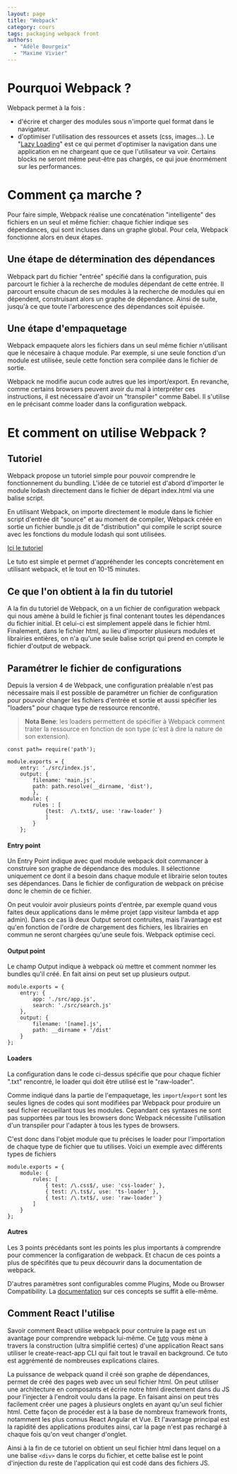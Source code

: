 ```yaml
---
layout: page
title: "Webpack"
category: cours
tags: packaging webpack front
authors:
  - "Adèle Bourgeix"
  - "Maxime Vivier"
---
```

# Pourquoi Webpack ?

Webpack permet à la fois : 
+ d'écrire et charger des modules sous n'importe quel format dans le navigateur. 
+ d'optimiser l'utilisation des ressources et assets (css, images...). Le "[Lazy Loading](https://webpack.js.org/guides/lazy-loading/)" est ce qui permet d'optimiser la navigation dans une application en ne chargeant que ce que l'utilisateur va voir. Certains blocks ne seront même peut-être pas chargés, ce qui joue énormément sur les performances.

# Comment ça marche ? 

Pour faire simple, Webpack réalise une concaténation "intelligente" des fichiers en un seul et même fichier: chaque fichier indique ses dépendances, qui sont incluses dans un graphe global. 
Pour cela, Webpack fonctionne alors en deux étapes. 

## Une étape de détermination des dépendances

Webpack part du fichier "entrée" spécifié dans la configuration, puis parcourt le fichier à la recherche de modules dépendant de cette entrée. Il parcourt ensuite chacun de ses modules à la recherche de modules qui en dépendent, construisant alors un graphe de dépendance. Ainsi de suite, jusqu'à ce que toute l'arborescence des dépendances soit épuisée.  

## Une étape d'empaquetage

Webpack empaquete alors les fichiers dans un seul même fichier n'utilisant que le nécesaire à chaque module. Par exemple, si une seule fonction d'un module est utilisée, seule cette fonction sera compilée dans le fichier de sortie.

Webpack ne modifie aucun code autres que les import/export. En revanche, comme certains browsers peuvent avoir du mal à interpréter ces instructions, il est nécessaire d'avoir un "transpiler" comme Babel. Il s'utilise en le précisant comme loader dans la configuration webpack.

# Et comment on utilise Webpack ?

## Tutoriel 

Webpack propose un tutoriel simple pour pouvoir comprendre le fonctionnement du bundling. L'idée de ce tutoriel est d'abord d'importer le module lodash directement dans le fichier de départ index.html via une balise script.

En utilisant Webpack, on importe directement le module dans le fichier script d'entrée dit "source" et au moment de compiler, Webpack créée en sortie un fichier bundle.js dit de "distribution" qui compile le script source avec les fonctions du module lodash qui sont utilisées.

 
[Ici le tutoriel](https://webpack.js.org/guides/getting-started/ )

Le tuto est simple et permet d'appréhender les concepts concrètement en utilisant webpack, et le tout en 10-15 minutes.

## Ce que l'on obtient à la fin du tutoriel
A la fin du tutoriel de Webpack, on a un fichier de configuration webpack qui nous amène à build le fichier js final contenant toutes les dépendances du fichier initial. Et celui-ci est simplement appelé dans le fichier html.
Finalement, dans le fichier html, au lieu d'importer plusieurs modules et librairies entières, on n'a qu'une seule balise script qui prend en compte le fichier d'output de webpack.

## Paramétrer le fichier de configurations 

Depuis la version 4 de Webpack, une configuration préalable n'est pas nécessaire mais il est possible de paramétrer un fichier de configuration pour pouvoir changer les fichiers d'entrée et sortie et aussi spécifier les "loaders" pour chaque type de ressource rencontré.


> **Nota Bene**: les loaders permettent de spécifier à Webpack comment traiter la ressource en
 fonction de son type (c'est à dire la nature de son extension).


~~~
const path= require('path');

module.exports = {
	entry: './src/index.js', 
	output: { 
		filename: 'main.js',
		path: path.resolve(__dirname, 'dist'),
		},
	module: {
		rules : [ 
			{test:  /\.txt$/, use: 'raw-loader' }
			]
		}
	};
~~~

#### Entry point
Un Entry Point indique avec quel module webpack doit commancer à construire son graphe de dépendance des modules. Il sélectionne uniquement ce dont il a besoin dans chaque module et librairie selon toutes ses dépendances. Dans le fichier de configuration de webpack on précise donc le chemin de ce fichier.

 On peut vouloir avoir plusieurs points d'entrée, par exemple quand vous faites deux applications dans le même projet (app visiteur lambda et app admin). Dans ce cas là deux Output seront contruites, mais l'avantage est qu'en fonction de l'ordre de chargement des fichiers, les librairies en commun ne seront chargées qu'une seule fois. Webpack optimise ceci.

#### Output point
Le champ Output indique à webpack où mettre et comment nommer les bundles qu'il créé.
En fait ainsi on peut set up plusieurs output.
~~~
module.exports = {
	entry: {
		app: './src/app.js',
		search: './src/search.js'
	},
	output: {
		filename: '[name].js',
		path: __dirname + '/dist'
	}
};
~~~

#### Loaders
La configuration dans le code ci-dessus spécifie que pour chaque fichier ".txt" rencontré, le loader qui doit être utilisé est le "raw-loader".

Comme indiqué dans la partie de l'empaquetage, les `import`/`export` sont les seules lignes de codes qui sont modifiées par Webpack pour produire un seul fichier recueillant tous les modules. Cepandant ces syntaxes ne sont pas supportées par tous les browsers donc Webpack nécessite l'utilisation d'un transpiler pour l'adapter à tous les types de browsers.

C'est donc dans l'objet module que tu précises le loader pour l'importation de chaque type de fichier que tu utilises.
Voici un exemple avec différents types de fichiers
~~~
module.exports = {
	module: {
		rules: [
			{ test: /\.css$/, use: 'css-loader' },
			{ test: /\.ts$/, use: 'ts-loader' },
			{ test: /\.txt$/, use: 'raw-loader' }
		]
	}
};
~~~

#### Autres
Les 3 points précédants sont les points les plus importants à comprendre pour commencer la configaration de webpack.
Et chacun de ces points a plus de spécifités que tu peux découvrir dans la documentation de webpack.

D'autres paramètres sont configurables comme Plugins, Mode ou Browser Compatibility. La [documentation](https://webpack.js.org/concepts) sur ces concepts se suffit à elle-même.

## Comment React l'utilise
Savoir comment React utilise webpack pour contruire la page est un avantage pour comprendre webpack lui-même.
Ce [tuto](https://freecodecamp.org/news/an-intro-to-webpack-what-it-is-and-how-to-use-it-8304ecdc3c60) vous mène à travers la construction (ultra simplifié certes) d'une application React sans utiliser le create-react-app CLI qui fait tout le travail en background. Ce tuto est aggrémenté de nombreuses explications claires.

La puissance de webpack quand il créé son graphe de dépendances, permet de créé des pages web avec un seul fichier html. On peut utiliser une architecture en composants et écrire notre html directement dans du JS pour l'injecter à l'endroit voulu dans la page. En faisant ainsi on peut très facilement créer une pages à plusieurs onglets en ayant qu'un seul fichier html. Cette façon de procéder est à la base de nombreux framework fronts, notamment les plus connus React Angular et Vue. Et l'avantage principal est la rapidité des applications produites ainsi, car la page n'est pas rechargé à chaque fois qu'on veut changer d'onglet.

Ainsi à la fin de ce tutoriel on obtient un seul fichier html dans lequel on a une balise `<div>` dans le corps du fichier, et cette balise est le point d'injection du reste de l'application qui est codé dans des fichiers JS.

